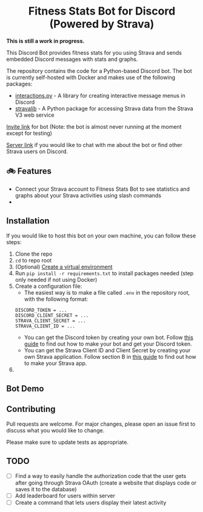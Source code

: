 <div align="center">
    <h1>
        Fitness Stats Bot for Discord (Powered by Strava)
    </h1>
</div>

**This is still a work in progress.**

This Discord Bot provides fitness stats for you using Strava and sends embedded Discord messages with stats and graphs.

The repository contains the code for a Python-based Discord bot. The bot is currently self-hosted with Docker and makes use of the following packages:

- [interactions.py](https://github.com/interactions-py/interactions.py) - A library for creating interactive message menus in Discord
- [stravalib](https://github.com/stravalib/stravalib) - A Python package for accessing Strava data from the Strava V3 web service

[Invite link](https://discord.com/api/oauth2/authorize?client_id=1113502886945620080&permissions=277025508352&scope=bot%20applications.commands) for bot
(Note: the bot is almost never running at the moment except for testing)

[Server link](https://discord.gg/eXr876pt9Y) if you would like to chat with me about the bot or find other Strava users on Discord.

## 🚲 Features

- Connect your Strava account to Fitness Stats Bot to see statistics and graphs about your Strava activities using slash commands
- 
    
## Installation

If you would like to host this bot on your own machine, you can follow these steps:

1. Clone the repo
2. `cd` to repo root
3. (Optional) [Create a virtual environment](https://packaging.python.org/en/latest/guides/installing-using-pip-and-virtual-environments/#creating-a-virtual-environment)
4. Run `pip install -r requirements.txt` to install packages needed (step only needed if not using Docker)
5. Create a configuration file:
     * The easiest way is to make a file called `.env` in the repository root, with the following format:
      ```
    DISCORD_TOKEN = ...
    DISCORD_CLIENT_SECRET = ...
    STRAVA_CLIENT_SECRET = ...
    STRAVA_CLIENT_ID = ...
    ```
      - You can get the Discord token by creating your own bot. Follow [this guide](https://discordpy.readthedocs.io/en/stable/discord.html) to find out how to make your bot and get your Discord token.
      - You can get the Strava Client ID and Client Secret by creating your own Strava application. Follow section B in [this guide](https://developers.strava.com/docs/getting-started/) to find out how to make your Strava app.
6. 

## Bot Demo

## Contributing

Pull requests are welcome. For major changes, please open an issue first
to discuss what you would like to change.

Please make sure to update tests as appropriate.

## TODO

- [ ] Find a way to easily handle the authorization code that the user gets after going through Strava OAuth (create a website that displays code or saves it to the database)
- [ ] Add leaderboard for users within server
- [ ] Create a command that lets users display their latest activity
